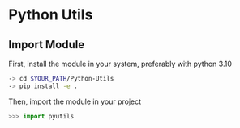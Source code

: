 # Python Utils

## Import Module

First, install the module in your system, preferably with python 3.10
```bash
-> cd $YOUR_PATH/Python-Utils
-> pip install -e .
```
Then, import the module in your project
```python
>>> import pyutils
```
